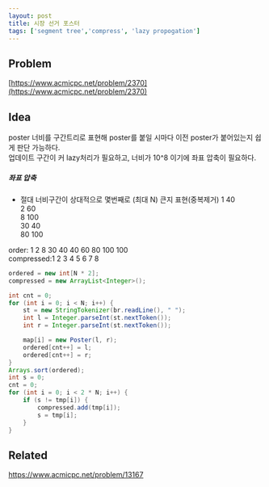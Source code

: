 ```yaml
---
layout: post
title: 시장 선거 포스터
tags: ['segment tree','compress', 'lazy propogation']
---
```

## Problem

[https://www.acmicpc.net/problem/2370](https://www.acmicpc.net/problem/2370)

## Idea

poster 너비를 구간트리로 표현해 poster를 붙일 시마다 이전 poster가 붙어있는지 쉽게 판단 가능하다.<br>
업데이트 구간이 커 lazy처리가 필요하고, 너비가 10^8 이기에 좌표 압축이 필요하다.

##### 좌표 압축
* 절대 너비구간이 상대적으로 몇번째로 (최대 N) 큰지 표현(중복제거)
1 40<br>
2 60<br>
8 100<br>
30 40<br>
80 100<br>

order:     1 2 8 30 40 40 60 80 100 100<br>
compressed:1 2 3 4  5     6  7  8<br>
 

``` java
ordered = new int[N * 2];
compressed = new ArrayList<Integer>();

int cnt = 0;
for (int i = 0; i < N; i++) {
    st = new StringTokenizer(br.readLine(), " ");
    int l = Integer.parseInt(st.nextToken());
    int r = Integer.parseInt(st.nextToken());

    map[i] = new Poster(l, r);
    ordered[cnt++] = l;
    ordered[cnt++] = r;
}
Arrays.sort(ordered);
int s = 0;
cnt = 0;
for (int i = 0; i < 2 * N; i++) {
    if (s != tmp[i]) {
        compressed.add(tmp[i]);
        s = tmp[i];
    }
}
```
## Related

https://www.acmicpc.net/problem/13167
